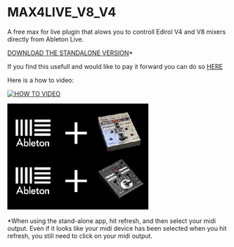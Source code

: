 # MAX4LIVE_V8_V4
A free max for live plugin that alows you to controll Edirol V4 and V8 mixers directly from Ableton Live.

[DOWNLOAD THE STANDALONE VERSION](https://drive.google.com/drive/folders/1TX-tYcq1TECpKl3ca50vyXoU_WjAKnyg?usp=sharing)*

If you find this usefull and would like to pay it forward you can do so [HERE](https://www.paypal.com/donate?hosted_button_id=XGRSY3M6V94R4)

Here is a how to video:


[![HOW TO VIDEO](https://img.youtube.com/vi/2qwG3psWF8s/0.jpg)](https://www.youtube.com/watch?v=2qwG3psWF8s)

![ableton+v4/v8](https://github.com/cfoge/MAX4LIVE_V8_V4/blob/main/images/plugin-01%20small.jpg)

*When using the stand-alone app, hit refresh, and then select your midi output. Even if it looks like your midi device has been selected when you hit refresh, you still need to click on your midi output.
